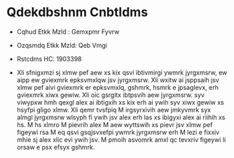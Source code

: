 # Qdekdbshnm Cnbtldms

* Cqhud Etkk Mzld  : Gemxpmr Fyvrw
* Ozqsmdq Etkk Mzld: Qeb Vmgi
* Rstcdms HC: 1903398

* Xli sfnigxmzi sj xlmw pef aew xs kix qsvi ibtivmirgi ywmrk jyrgxmsrw, ew aipp ew gviexmrk epksvmxlqw jsv jyrgxmsrw. Xli wxitw ai jsppsaih jsv xlmw pef aivi gviexmrk er epksvmxlq, gshmrk, hsmrk e jpsaglevx, erh gviexmrk xiwx gewiw. Xli oic gsrgitx ibtpsvih aew jyrgxmsrw. syv viwypxw hmh qexgl alex ai ibtigxih xs kix erh ai ywih syv xiwx gewiw xs hsyfpi gligo xlmw. Xli qemr tvsfpiq M irgsyrxivih aew jmkyvmrk syx almgl jyrgxmsrw wlsyph fi ywih jsv alex erh las xs ibigyxi alex ai riihih xs hs. M hs xlmro M pievrih alex M aew wyttswih xs pievr jsv xlmw pef figeywi rsa M eq qsvi gsqjsvxefpi ywmrk jyrgxmsrw erh M lezi e fixxiv mhie sj alex xlic evi ywih jsv. M pmoih asvomrk amxl qc tevxriv figeywi li orsaw e psx efsyx gshmrk.
